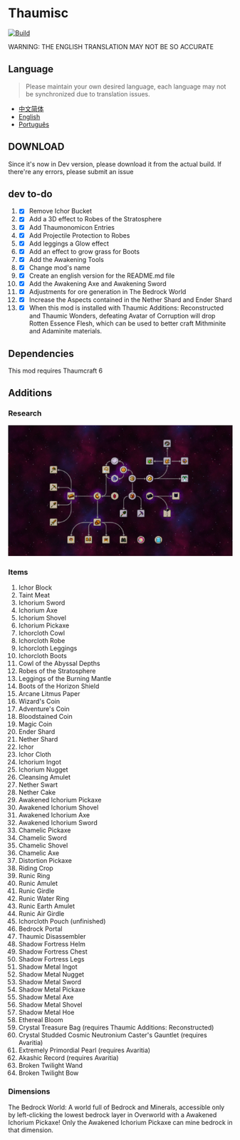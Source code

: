 # Thaumisc

 [![Build](https://github.com/KELETU66666/keletupack/actions/workflows/main.yml/badge.svg?branch=backport)](https://github.com/KELETU66666/keletupack/actions/workflows/main.yml)

WARNING: THE ENGLISH TRANSLATION MAY NOT BE SO ACCURATE

## Language
> Please maintain your own desired language, each language may not be synchronized due to translation issues.


- [中文简体](./README.md)
- [English](./doc/en_us/README.md)
- [Português](./doc/pt_br/README.md)

## DOWNLOAD

Since it's now in Dev version, please download it from the actual build. If there're any errors, please submit an issue

## dev to-do

1. - [x] Remove Ichor Bucket
2. - [x] Add a 3D effect to Robes of the Stratosphere
3. - [x] Add Thaumonomicon Entries
4. - [x] Add Projectile Protection to Robes
5. - [x] Add leggings a Glow effect
6. - [x] Add an effect to grow grass for Boots
7. - [x] Add the Awakening Tools
8. - [x] Change mod's name
9. - [x] Create an english version for the README.md file
10. - [x] Add the Awakening Axe and Awakening Sword
11. - [x] Adjustments for ore generation in The Bedrock World
12. - [x] Increase the Aspects contained in the Nether Shard and Ender Shard
13. - [x] When this mod is installed with Thaumic Additions: Reconstructed and Thaumic Wonders, defeating Avatar of Corruption will drop Rotten Essence Flesh, which can be used to better craft Mithminite and Adaminite materials.

## Dependencies

This mod requires Thaumcraft 6

## Additions

### Research

![Research](./image/Research.png)

### Items

01. Ichor Block
02. Taint Meat
03. Ichorium Sword
04. Ichorium Axe
05. Ichorium Shovel
06. Ichorium Pickaxe
07. Ichorcloth Cowl
08. Ichorcloth Robe
09. Ichorcloth Leggings
10. Ichorcloth Boots
11. Cowl of the Abyssal Depths
12. Robes of the Stratosphere
13. Leggings of the Burning Mantle
14. Boots of the Horizon Shield
15. Arcane Litmus Paper
16. Wizard's Coin
17. Adventure's Coin
18. Bloodstained Coin
19. Magic Coin
20. Ender Shard
21. Nether Shard
22. Ichor
23. Ichor Cloth
24. Ichorium Ingot
25. Ichorium Nugget
26. Cleansing Amulet
27. Nether Swart
28. Nether Cake
29. Awakened Ichorium Pickaxe
30. Awakened Ichorium Shovel
31. Awakened Ichorium Axe
32. Awakened Ichorium Sword
33. Chamelic Pickaxe
34. Chamelic Sword
35. Chamelic Shovel
36. Chamelic Axe
37. Distortion Pickaxe
38. Riding Crop
39. Runic Ring
40. Runic Amulet
41. Runic Girdle
42. Runic Water Ring
43. Runic Earth Amulet
44. Runic Air Girdle
45. Ichorcloth Pouch (unfinished)
46. Bedrock Portal
47. Thaumic Disassembler
48. Shadow Fortress Helm
49. Shadow Fortress Chest
50. Shadow Fortress Legs
51. Shadow Metal Ingot
52. Shadow Metal Nugget
53. Shadow Metal Sword
54. Shadow Metal Pickaxe
55. Shadow Metal Axe
56. Shadow Metal Shovel
57. Shadow Metal Hoe
58. Ethereal Bloom
59. Crystal Treasure Bag (requires Thaumic Additions: Reconstructed)
60. Crystal Studded Cosmic Neutronium Caster's Gauntlet (requires Avaritia)
61. Extremely Primordial Pearl (requires Avaritia)
62. Akashic Record (requires Avaritia)
63. Broken Twilight Wand
64. Broken Twilight Bow

### Dimensions

The Bedrock World: A world full of Bedrock and Minerals, accessible only by left-clicking the lowest bedrock layer in Overworld with a Awakened Ichorium Pickaxe! Only the Awakened Ichorium Pickaxe can mine bedrock in that dimension.
